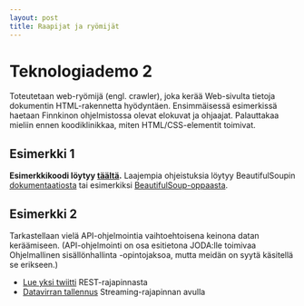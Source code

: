 ```yaml
---
layout: post
title: Raapijat ja ryömijät
---
```


# Teknologiademo 2 #

Toteutetaan web-ryömijä (engl. crawler), joka kerää Web-sivulta tietoja dokumentin HTML-rakennetta hyödyntäen. Ensimmäisessä esimerkissä haetaan Finnkinon ohjelmistossa olevat elokuvat ja ohjaajat. Palauttakaa mieliin ennen koodiklinikkaa, miten HTML/CSS-elementit toimivat.

## Esimerkki 1 ##

__Esimerkkikoodi löytyy [täältä](https://github.com/jodatut/2018/blob/master/koodiesimerkit/raapija/crawler.py).__ Laajempia ohjeistuksia löytyy BeautifulSoupin [dokumentaatiosta](https://www.crummy.com/software/BeautifulSoup/bs4/doc/) tai esimerkiksi [BeautifulSoup-oppaasta](https://www.dataquest.io/blog/web-scraping-beautifulsoup/).


## Esimerkki 2

Tarkastellaan vielä API-ohjelmointia vaihtoehtoisena keinona datan keräämiseen. (API-ohjelmointi on osa esitietona JODA:lle toimivaa Ohjelmallinen sisällönhallinta -opintojaksoa, mutta meidän on syytä käsitellä se erikseen.)

* [Lue yksi twiitti](https://github.com/jukkahuhtamaki/pcm-demo/blob/master/twitter-api/simple_read.py) REST-rajapinnasta
* [Datavirran tallennus](https://github.com/HYTE-research/hyte-twitter-collector) Streaming-rajapinnan avulla
